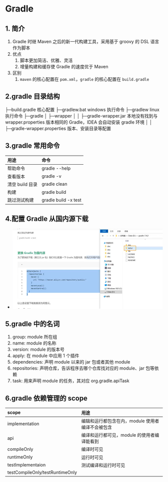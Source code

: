 # Gradle

## 1. 简介

1. Gradle 时继 Maven 之后的新一代构建工具，采用基于 groovy 的 DSL 语言作为脚本
2. 优点
   1. 脚本更加简洁、优雅、灵活
   2. 增量构建和缓存使 Gradle 的速度优于 Maven
3. 区别
   1. `maven` 的核心配置在 `pom.xml`，`gradle` 的核心配置在 `build.gradle`

## 2.gradle 目录结构

├─build.gradle 核心配置
├─gradlew.bat windows 执行命令
├─gradlew linux 执行命令
├─gradle
│ ├─wrapper
│ │ ├─gradle-wrapper.jar 本地没有找到与 wrapper.properties 版本相同的 Gradle，IDEA 会自动安装 gradle 环境
│ │ ├─gradle-wrapper.properties 版本、安装目录等配置

## 3.gradle 常用命令

| 用途            | 命令                 |
| :-------------- | :------------------- |
| 帮助命令        | gradle --help        |
| 查看版本        | gradle -v            |
| 清空 build 目录 | gradle clean         |
| 构建            | gradle build         |
| 跳过测试构建    | gradle build -x test |

## 4.配置 Gradle 从国内源下载

- ![20240105011638-2024-01-05](https://raw.githubusercontent.com/bearnew/picture/master/picGo/20240105011638-2024-01-05.png)

## 5.gradle 中的名词

1. group: module 所在组
2. name: module 的名称
3. version: module 的版本号
4. apply: 在 module 中应用 1 个插件
5. dependencies: 声明 module 以来的 jar 包或者其他 module
6. repositories: 声明仓库，告诉程序去哪个仓库找对应的 module、jar 包等依赖
7. task: 用来声明 module 的任务，其对应 org.gradle.apiTask

## 6.gradle 依赖管理的 scope

| scope                           | 用途                                              |
| :------------------------------ | :------------------------------------------------ |
| implementation                  | 编辑和运行都包含在内，module 使用者编译不会被包含 |
| api                             | 编译和运行都可见，module 的使用者编译能看到       |
| compileOnly                     | 编译时可见                                        |
| runtimeOnly                     | 运行时可见                                        |
| testImplementaion               | 测试编译和运行时可见                              |
| testCompileOnly/testRuntimeOnly |                                                   |
